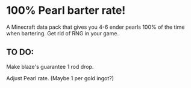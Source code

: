 # 100% Pearl barter rate!
A Minecraft data pack that gives you 4-6 ender pearls 100% of the time when bartering. Get rid of RNG in your game. 

## TO DO:
Make blaze's guarantee 1 rod drop.

Adjust Pearl rate. (Maybe 1 per gold ingot?)
